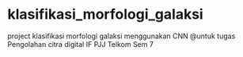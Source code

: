 # klasifikasi_morfologi_galaksi
project klasifikasi morfologi galaksi menggunakan CNN @untuk tugas Pengolahan citra digital IF PJJ Telkom Sem 7  
